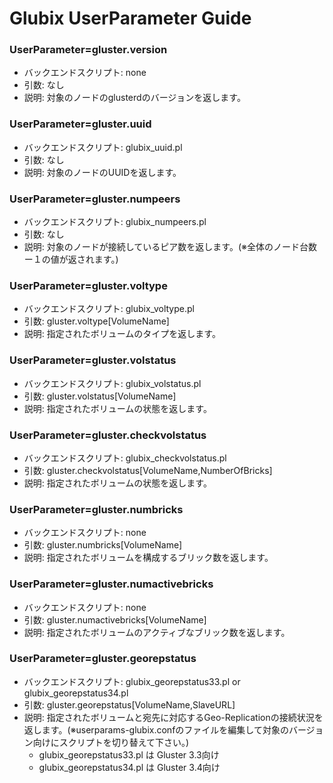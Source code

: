 Glubix UserParameter Guide
=============================

### UserParameter=gluster.version
 - バックエンドスクリプト: none
 - 引数: なし
 - 説明: 対象のノードのglusterdのバージョンを返します。

### UserParameter=gluster.uuid
 - バックエンドスクリプト: glubix\_uuid.pl
 - 引数: なし
 - 説明: 対象のノードのUUIDを返します。

### UserParameter=gluster.numpeers
 - バックエンドスクリプト: glubix\_numpeers.pl
 - 引数: なし
 - 説明: 対象のノードが接続しているピア数を返します。(※全体のノード台数ー１の値が返されます。)

### UserParameter=gluster.voltype
 - バックエンドスクリプト: glubix\_voltype.pl
 - 引数: gluster.voltype[VolumeName]
 - 説明: 指定されたボリュームのタイプを返します。

### UserParameter=gluster.volstatus
 - バックエンドスクリプト: glubix\_volstatus.pl
 - 引数: gluster.volstatus[VolumeName]
 - 説明: 指定されたボリュームの状態を返します。

### UserParameter=gluster.checkvolstatus
 - バックエンドスクリプト: glubix\_checkvolstatus.pl
 - 引数: gluster.checkvolstatus[VolumeName,NumberOfBricks]
 - 説明: 指定されたボリュームの状態を返します。

### UserParameter=gluster.numbricks
 - バックエンドスクリプト: none
 - 引数: gluster.numbricks[VolumeName]
 - 説明: 指定されたボリュームを構成するブリック数を返します。

### UserParameter=gluster.numactivebricks
 - バックエンドスクリプト: none
 - 引数: gluster.numactivebricks[VolumeName]
 - 説明: 指定されたボリュームのアクティブなブリック数を返します。

### UserParameter=gluster.georepstatus
 - バックエンドスクリプト: glubix\_georepstatus33.pl or glubix\_georepstatus34.pl
 - 引数: gluster.georepstatus[VolumeName,SlaveURL]
 - 説明: 指定されたボリュームと宛先に対応するGeo-Replicationの接続状況を返します。(※userparams-glubix.confのファイルを編集して対象のバージョン向けにスクリプトを切り替えて下さい。)
    - glubix\_georepstatus33.pl は Gluster 3.3向け
    - glubix\_georepstatus34.pl は Gluster 3.4向け


